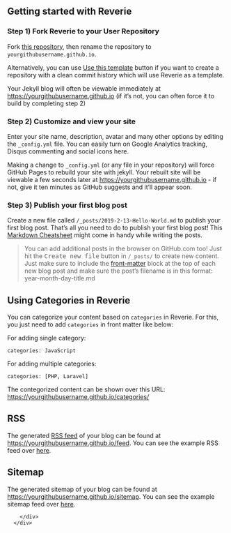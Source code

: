 <div class="wrapper-main">
        <div id="main" role="main" class="container">
          <article class="page">

  <h1>Getting started with Reverie</h1>

  <div class="entry">
    <h3 id="step-1-fork-reverie-to-your-user-repository">Step 1) Fork Reverie to your User Repository</h3>

<p>Fork <a href="https://github.com/amitmerchant1990/reverie">this repository</a>, then rename the repository to <code class="language-plaintext highlighter-rouge">yourgithubusername.github.io</code>.</p>

<p>Alternatively, you can use <a href="https://github.com/amitmerchant1990/reverie/generate">Use this template</a> button if you want to create a repository with a clean commit history which will use Reverie as a template.</p>

<p>Your Jekyll blog will often be viewable immediately at <a href="https://yourgithubusername.github.io">https://yourgithubusername.github.io</a> (if it’s not, you can often force it to build by completing step 2)</p>

<h3 id="step-2-customize-and-view-your-site">Step 2) Customize and view your site</h3>

<p>Enter your site name, description, avatar and many other options by editing the <code class="language-plaintext highlighter-rouge">_config.yml</code> file. You can easily turn on Google Analytics tracking, Disqus commenting and social icons here.</p>

<p>Making a change to <code class="language-plaintext highlighter-rouge">_config.yml</code> (or any file in your repository) will force GitHub Pages to rebuild your site with jekyll. Your rebuilt site will be viewable a few seconds later at <a href="https://yourgithubusername.github.io">https://yourgithubusername.github.io</a> - if not, give it ten minutes as GitHub suggests and it’ll appear soon.</p>

<h3 id="step-3-publish-your-first-blog-post">Step 3) Publish your first blog post</h3>

<p>Create a new file called <code class="language-plaintext highlighter-rouge">/_posts/2019-2-13-Hello-World.md</code> to publish your first blog post. That’s all you need to do to publish your first blog post! This <a href="https://github.com/adam-p/markdown-here/wiki/Markdown-Cheatsheet">Markdown Cheatsheet</a> might come in handy while writing the posts.</p>

<blockquote>
  <p>You can add additional posts in the browser on GitHub.com too! Just hit the <kbd>Create new file</kbd> button in <code class="language-plaintext highlighter-rouge">/_posts/</code> to create new content. Just make sure to include the <a href="http://jekyllrb.com/docs/frontmatter/">front-matter</a> block at the top of each new blog post and make sure the post’s filename is in this format: year-month-day-title.md</p>
</blockquote>

<h2 id="using-categories-in-reverie">Using Categories in Reverie</h2>

<p>You can categorize your content based on <code class="language-plaintext highlighter-rouge">categories</code> in Reverie. For this, you just need to add <code class="language-plaintext highlighter-rouge">categories</code> in front matter like below:</p>

<p>For adding single category:</p>

<div class="language-md highlighter-rouge"><div class="highlight"><pre class="highlight"><code>categories: JavaScript
</code></pre></div></div>

<p>For adding multiple categories:</p>

<div class="language-md highlighter-rouge"><div class="highlight"><pre class="highlight"><code>categories: [PHP, Laravel]
</code></pre></div></div>

<p>The contegorized content can be shown over this URL: <a href="https://yourgithubusername.github.io/categories/">https://yourgithubusername.github.io/categories/</a></p>

<h2 id="rss">RSS</h2>

<p>The generated <a href="https://en.wikipedia.org/wiki/RSS">RSS feed</a> of your blog can be found at <a href="https://yourgithubusername.github.io/feed">https://yourgithubusername.github.io/feed</a>. You can see the example RSS feed over <a href="https://www.amitmerchant.com/reverie/feed">here</a>.</p>

<h2 id="sitemap">Sitemap</h2>

<p>The generated sitemap of your blog can be found at <a href="https://yourgithubusername.github.io/sitemap">https://yourgithubusername.github.io/sitemap</a>. You can see the example sitemap feed over <a href="https://www.amitmerchant.com/reverie/sitemap">here</a>.</p>

  </div>
</article>

        </div>
      </div>
